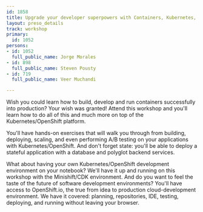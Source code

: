 ```yaml
---
id: 1858
title: Upgrade your developer superpowers with Containers, Kubernetes, and OpenShift
layout: preso_details
track: workshop
primary:
  id: 1052
persons:
- id: 1052
  full_public_name: Jorge Morales
- id: 898
  full_public_name: Steven Pousty
- id: 719
  full_public_name: Veer Muchandi

---
```

Wish you could learn how to build, develop and run containers successfully into production? Your wish was granted! Attend this workshop and you'll learn how to do all of this and much more on top of the Kubernetes/OpenShift platform.

You'll have hands-on exercises that will walk you through from building, deploying, scaling, and even performing A/B testing on your applications with Kubernetes/OpenShift. And don't forget state: you'll be able to deploy a stateful application with a database and polyglot backend services.

What about having your own Kubernetes/OpenShift development environment on your notebook? We'll have it up and running on this workshop with the Minishift/CDK environment. And do you want to feel the taste of the future of software development environments? You'll have access to OpenShift.io, the true from idea to production cloud-development environment. We have it covered: planning, repositories, IDE, testing, deploying, and running without leaving your browser.